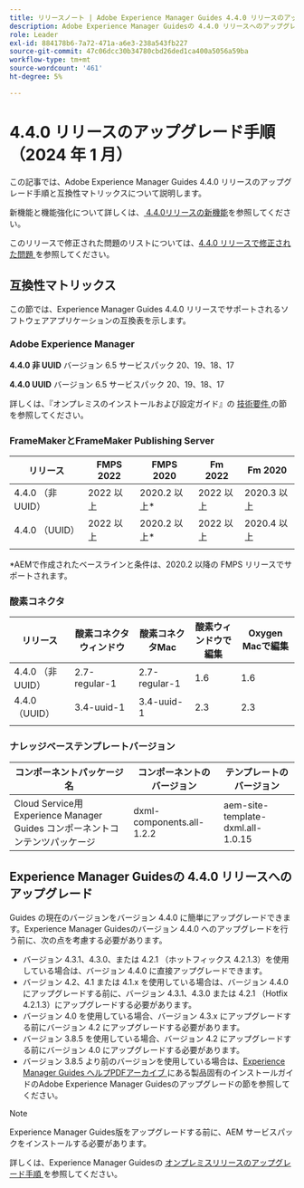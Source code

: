 ```yaml
---
title: リリースノート | Adobe Experience Manager Guides 4.4.0 リリースのアップグレード手順
description: Adobe Experience Manager Guidesの 4.4.0 リリースへのアップグレード方法について説明します
role: Leader
exl-id: 884178b6-7a72-471a-a6e3-238a543fb227
source-git-commit: 47c06dcc30b34780cbd26ded1ca400a5056a59ba
workflow-type: tm+mt
source-wordcount: '461'
ht-degree: 5%

---
```


# 4.4.0 リリースのアップグレード手順（2024 年 1 月）

この記事では、Adobe Experience Manager Guides 4.4.0 リリースのアップグレード手順と互換性マトリックスについて説明します。

新機能と機能強化について詳しくは、[ 4.4.0リリースの新機能](../release-info/whats-new-4-4.md)を参照してください。

このリリースで修正された問題のリストについては、[4.4.0 リリースで修正された問題 ](../release-info/fixed-issues-4-4.md) を参照してください。




## 互換性マトリックス

この節では、Experience Manager Guides 4.4.0 リリースでサポートされるソフトウェアアプリケーションの互換表を示します。

### Adobe Experience Manager

**4.4.0 非 UUID**
バージョン 6.5 サービスパック 20、19、18、17

**4.4.0 UUID**
バージョン 6.5 サービスパック 20、19、18、17


詳しくは、『オンプレミスのインストールおよび設定ガイド』の [ 技術要件 ](../install-guide/download-install-technical-requirements.md) の節を参照してください。

### FrameMakerとFrameMaker Publishing Server

| リリース | FMPS 2022 | FMPS 2020 | Fm 2022 | Fm 2020 |
| --- | --- | --- | --- | --- |
| 4.4.0 （非 UUID） | 2022 以上 | 2020.2 以上* | 2022 以上 | 2020.3 以上 |
| 4.4.0 （UUID） | 2022 以上 | 2020.2 以上* | 2022 以上 | 2020.4 以上 |
| | | | |

*AEMで作成されたベースラインと条件は、2020.2 以降の FMPS リリースでサポートされます。

### 酸素コネクタ

| リリース | 酸素コネクタウィンドウ | 酸素コネクタMac | 酸素ウィンドウで編集 | Oxygen Macで編集 |
| --- | --- | --- |--- |--- |
| 4.4.0 （非 UUID） | 2.7-regular-1 | 2.7-regular-1 | 1.6 | 1.6 |
| 4.4.0 （UUID） | 3.4-uuid-1 | 3.4-uuid-1 | 2.3 | 2.3 |
|  |  |   |



### ナレッジベーステンプレートバージョン

| コンポーネントパッケージ名 | コンポーネントのバージョン | テンプレートのバージョン |
|---|---|---|
| Cloud Service用Experience Manager Guides コンポーネントコンテンツパッケージ | dxml-components.all-1.2.2 | aem-site-template-dxml.all-1.0.15 |



## Experience Manager Guidesの 4.4.0 リリースへのアップグレード


Guides の現在のバージョンをバージョン 4.4.0 に簡単にアップグレードできます。Experience Manager Guidesのバージョン 4.4.0 へのアップグレードを行う前に、次の点を考慮する必要があります。


- バージョン 4.3.1、4.3.0、または 4.2.1 （ホットフィックス 4.2.1.3）を使用している場合は、バージョン 4.4.0 に直接アップグレードできます。
- バージョン 4.2、4.1 または 4.1.x を使用している場合は、バージョン 4.4.0 にアップグレードする前に、バージョン 4.3.1、4.3.0 または 4.2.1 （Hotfix 4.2.1.3）にアップグレードする必要があります。
- バージョン 4.0 を使用している場合、バージョン 4.3.x にアップグレードする前にバージョン 4.2 にアップグレードする必要があります。
- バージョン 3.8.5 を使用している場合、バージョン 4.2 にアップグレードする前にバージョン 4.0 にアップグレードする必要があります。
- バージョン 3.8.5 より前のバージョンを使用している場合は、[Experience Manager Guides ヘルプPDFアーカイブ ](https://helpx.adobe.com/xml-documentation-for-experience-manager/archive.html) にある製品固有のインストールガイドのAdobe Experience Manager Guidesのアップグレードの節を参照してください。



>[!NOTE]
>
>Experience Manager Guides版をアップグレードする前に、AEM サービスパックをインストールする必要があります。

詳しくは、Experience Manager Guidesの [ オンプレミスリリースのアップグレード手順 ](../install-guide/upgrade-xml-documentation.md) を参照してください。

